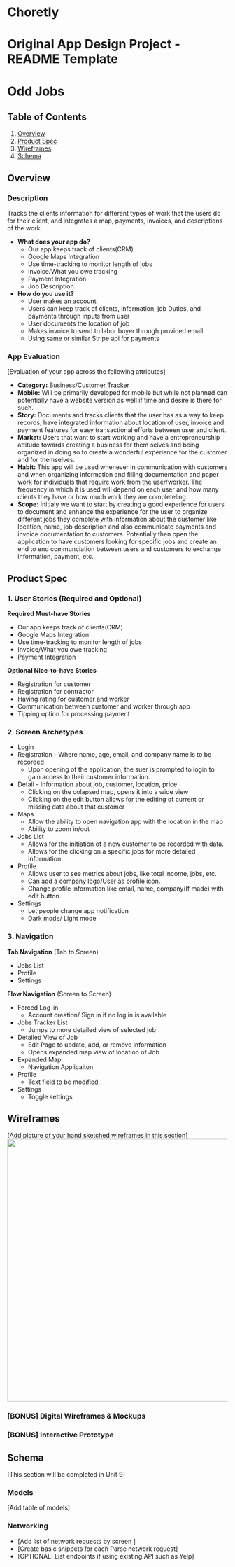 # Choretly

Original App Design Project - README Template
===

# Odd Jobs

## Table of Contents
1. [Overview](#Overview)
1. [Product Spec](#Product-Spec)
1. [Wireframes](#Wireframes)
2. [Schema](#Schema)

## Overview
### Description
Tracks the clients information for different types of work that the users do for their client, and integrates a map, payments, Invoices, and descriptions of the work.

- **What does your app do?**
    - Our app keeps track of clients(CRM)
    - Google Maps Integration
    - Use time-tracking to monitor length of jobs
    - Invoice/What you owe tracking
    - Payment Integration
    - Job Description
- **How do you use it?**
    - User makes an account
    - Users can keep track of clients, information, job Duties, and payments through inputs from user
    - User documents the location of job
    - Makes invoice to send to labor buyer through provided email
    - Using same or similar Stripe api for payments

### App Evaluation
[Evaluation of your app across the following attributes]
- **Category:** Business/Customer Tracker
- **Mobile:** Will be primarily developed for mobile but while not planned can potentially have a website version as well if time and desire is there for such.
- **Story:** Documents and tracks clients that the user has as a way to keep records, have integrated information about location of user, invoice and payment features for easy transactional efforts between user and client.
- **Market:** Users that  want to start working and have a entrepreneurship attitude towards creating a business for them selves and being organized in doing so to create a wonderful experience for the customer and for themselves.
- **Habit:** This app will be used whenever in communication with customers and when organizing information and filling documentation and paper work for individuals that require work from the user/worker. The frequency in which it is used will depend on each user and how many clients they have or how much work they are completeling.
- **Scope:** Initialy we want to start by creating a good experience for users to document and enhance the experience for the user to organize different jobs they complete with information about the customer like location, name, job description and also communicate payments and invoice documentation to customers. Potentially then open the application to have customers looking for specific jobs and create an end to end communciation between users and customers to exchange information, payment, etc.

## Product Spec

### 1. User Stories (Required and Optional)

**Required Must-have Stories**

* Our app keeps track of clients(CRM)
* Google Maps Integration
* Use time-tracking to monitor length of jobs 
* Invoice/What you owe tracking
* Payment Integration

**Optional Nice-to-have Stories**

* Registration for customer
* Registration for contractor
* Having rating for customer and worker
* Communication between customer and worker through app
* Tipping option for processing payment

### 2. Screen Archetypes

* Login
* Registration - Where name, age, email, and company name is to be recorded
   * Upon opening of the application, the suer is prompted to login to gain access to their customer information.
* Detail - Information about job, customer, location, price
   * Clicking on the colapsed map, opens it into a wide view
   * Clicking on the edit button allows for the editing of current or missing data about that customer
* Maps
   * Allow the ability to open navigation app with the location in the map
   * Ability to zoom in/out
* Jobs List
   * Allows for the initiation of a new customer to be recorded with data.
   * Allows for the clicking on a specific jobs for more detailed information.
* Profile
   * Allows user to see metrics about jobs, like total income, jobs, etc.
   * Can add a company logo/User as profile icon.
   * Change profile information like email, name, company(If made) with edit button.
* Settings
   * Let people change app notification
   * Dark mode/ Light mode



### 3. Navigation

**Tab Navigation** (Tab to Screen)

* Jobs List
* Profile
* Settings

**Flow Navigation** (Screen to Screen)
* Forced Log-in 
    * Account creation/ Sign in if no log in is available
* Jobs Tracker List 
    * Jumps to more detailed view of selected job
* Detailed View of Job 
    * Edit Page to update, add, or remove information
    * Opens expanded map view of location of Job
* Expanded Map 
    * Navigation Applicaiton
* Profile 
    * Text field to be modified. 
* Settings 
    * Toggle settings

## Wireframes
[Add picture of your hand sketched wireframes in this section]
<img src="YOUR_WIREFRAME_IMAGE_URL" width=600>

### [BONUS] Digital Wireframes & Mockups

### [BONUS] Interactive Prototype

## Schema 
[This section will be completed in Unit 9]
### Models
[Add table of models]
### Networking
- [Add list of network requests by screen ]
- [Create basic snippets for each Parse network request]
- [OPTIONAL: List endpoints if using existing API such as Yelp]
